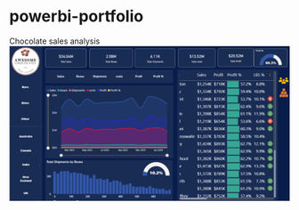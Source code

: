 # powerbi-portfolio
Chocolate sales analysis
![ScreenShot](https://github.com/PoojiB/powerbi-portfolio/blob/main/SalesAnalysisScreenshot.png)


